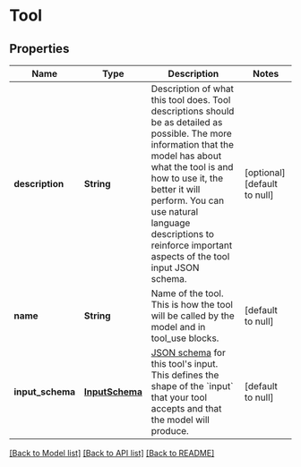 # Tool
## Properties

| Name | Type | Description | Notes |
|------------ | ------------- | ------------- | -------------|
| **description** | **String** | Description of what this tool does.  Tool descriptions should be as detailed as possible. The more information that the model has about what the tool is and how to use it, the better it will perform. You can use natural language descriptions to reinforce important aspects of the tool input JSON schema. | [optional] [default to null] |
| **name** | **String** | Name of the tool.  This is how the tool will be called by the model and in tool_use blocks. | [default to null] |
| **input\_schema** | [**InputSchema**](InputSchema.md) | [JSON schema](https://json-schema.org/) for this tool&#39;s input.  This defines the shape of the &#x60;input&#x60; that your tool accepts and that the model will produce. | [default to null] |

[[Back to Model list]](../README.md#documentation-for-models) [[Back to API list]](../README.md#documentation-for-api-endpoints) [[Back to README]](../README.md)

